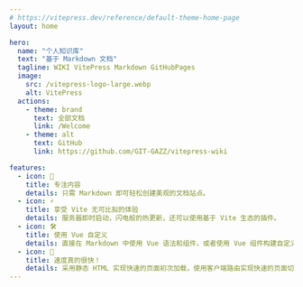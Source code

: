 ```yaml
---
# https://vitepress.dev/reference/default-theme-home-page
layout: home

hero:
  name: "个人知识库"
  text: "基于 Markdown 文档"
  tagline: WIKI VitePress Markdown GitHubPages
  image:
    src: /vitepress-logo-large.webp
    alt: VitePress
  actions:
    - theme: brand
      text: 全部文档
      link: /Welcome
    - theme: alt
      text: GitHub
      link: https://github.com/GIT-GAZZ/vitepress-wiki

features:
  - icon: 📝
    title: 专注内容
    details: 只需 Markdown 即可轻松创建美观的文档站点。
  - icon: ⚡️
    title: 享受 Vite 无可比拟的体验
    details: 服务器即时启动，闪电般的热更新，还可以使用基于 Vite 生态的插件。
  - icon: 🛠️
    title: 使用 Vue 自定义
    details: 直接在 Markdown 中使用 Vue 语法和组件，或者使用 Vue 组件构建自定义主题。
  - icon: 🚀
    title: 速度真的很快！
    details: 采用静态 HTML 实现快速的页面初次加载，使用客户端路由实现快速的页面切换导航。
---
```

